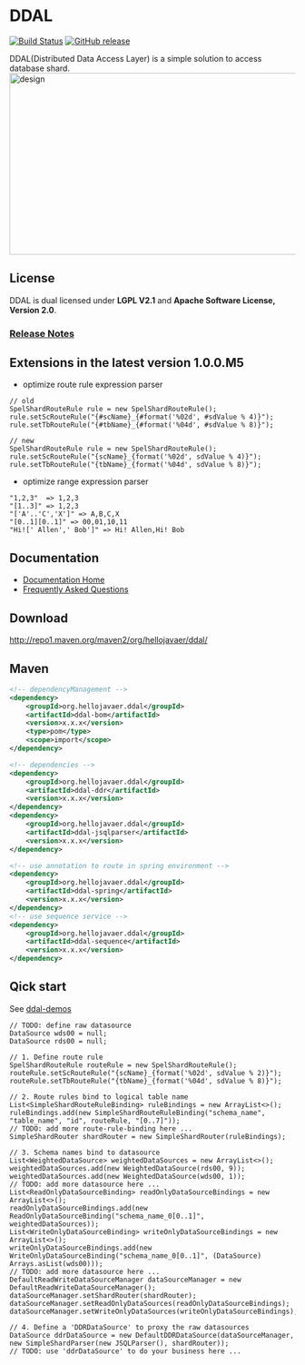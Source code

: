 # DDAL

[![Build Status](https://travis-ci.org/hellojavaer/ddal.svg?branch=master)](https://travis-ci.org/hellojavaer/ddal)
[![GitHub release](https://img.shields.io/github/release/hellojavaer/ddal.svg)](https://github.com/hellojavaer/ddal/releases)

DDAL(Distributed Data Access Layer) is a simple solution to access database shard.
<img src="https://github.com/hellojavaer/ddal/blob/master/docs/img/design.png" width = "640" height = "320" alt="design" align=center />

## License

DDAL is dual licensed under **LGPL V2.1** and **Apache Software License, Version 2.0**.

### [Release Notes](https://github.com/hellojavaer/ddal/releases)

## Extensions in the latest version 1.0.0.M5

- optimize route rule expression parser

```
// old
SpelShardRouteRule rule = new SpelShardRouteRule();
rule.setScRouteRule("{#scName}_{#format('%02d', #sdValue % 4)}");
rule.setTbRouteRule("{#tbName}_{#format('%04d', #sdValue % 8)}");

// new
SpelShardRouteRule rule = new SpelShardRouteRule();
rule.setScRouteRule("{scName}_{format('%02d', sdValue % 4)}");
rule.setTbRouteRule("{tbName}_{format('%04d', sdValue % 8)}");
```

- optimize range expression parser

```
"1,2,3"  => 1,2,3
"[1..3]" => 1,2,3
"['A'..'C','X']" => A,B,C,X
"[0..1][0..1]" => 00,01,10,11
"Hi![' Allen',' Bob']" => Hi! Allen,Hi! Bob
```

## Documentation

- [Documentation Home](https://github.com/hellojavaer/ddal/wiki)
- [Frequently Asked Questions](https://github.com/hellojavaer/ddal/wiki/faq)


## Download

http://repo1.maven.org/maven2/org/hellojavaer/ddal/

## Maven

```xml
<!-- dependencyManagement -->
<dependency>
    <groupId>org.hellojavaer.ddal</groupId>
    <artifactId>ddal-bom</artifactId>
    <version>x.x.x</version>
	<type>pom</type>
	<scope>import</scope>
</dependency>

<!-- dependencies -->
<dependency>
    <groupId>org.hellojavaer.ddal</groupId>
    <artifactId>ddal-ddr</artifactId>
    <version>x.x.x</version>
</dependency>
<dependency>
    <groupId>org.hellojavaer.ddal</groupId>
    <artifactId>ddal-jsqlparser</artifactId>
    <version>x.x.x</version>
</dependency>

<!-- use annotation to route in spring environment -->
<dependency>
    <groupId>org.hellojavaer.ddal</groupId>
    <artifactId>ddal-spring</artifactId>
    <version>x.x.x</version>
</dependency>
<!-- use sequence service -->
<dependency>
    <groupId>org.hellojavaer.ddal</groupId>
    <artifactId>ddal-sequence</artifactId>
    <version>x.x.x</version>
</dependency>

```

## Qick start

See [ddal-demos](https://github.com/hellojavaer/ddal-demos/)
```
// TODO: define raw datasource
DataSource wds00 = null;
DataSource rds00 = null;

// 1. Define route rule
SpelShardRouteRule routeRule = new SpelShardRouteRule();
routeRule.setScRouteRule("{scName}_{format('%02d', sdValue % 2)}");
routeRule.setTbRouteRule("{tbName}_{format('%04d', sdValue % 8)}");

// 2. Route rules bind to logical table name
List<SimpleShardRouteRuleBinding> ruleBindings = new ArrayList<>();
ruleBindings.add(new SimpleShardRouteRuleBinding("schema_name", "table_name", "id", routeRule, "[0..7]"));
// TODO: add more route-rule-binding here ...
SimpleShardRouter shardRouter = new SimpleShardRouter(ruleBindings);

// 3. Schema names bind to datasource
List<WeightedDataSource> weightedDataSources = new ArrayList<>();
weightedDataSources.add(new WeightedDataSource(rds00, 9));
weightedDataSources.add(new WeightedDataSource(wds00, 1));
// TODO: add more datasource here ...
List<ReadOnlyDataSourceBinding> readOnlyDataSourceBindings = new ArrayList<>();
readOnlyDataSourceBindings.add(new ReadOnlyDataSourceBinding("schema_name_0[0..1]", weightedDataSources));
List<WriteOnlyDataSourceBinding> writeOnlyDataSourceBindings = new ArrayList<>();
writeOnlyDataSourceBindings.add(new WriteOnlyDataSourceBinding("schema_name_0[0..1]", (DataSource) Arrays.asList(wds00)));
// TODO: add more datasource here ...
DefaultReadWriteDataSourceManager dataSourceManager = new DefaultReadWriteDataSourceManager();
dataSourceManager.setShardRouter(shardRouter);
dataSourceManager.setReadOnlyDataSources(readOnlyDataSourceBindings);
dataSourceManager.setWriteOnlyDataSources(writeOnlyDataSourceBindings);

// 4. Define a 'DDRDataSource' to proxy the raw datasources
DataSource ddrDataSource = new DefaultDDRDataSource(dataSourceManager, new SimpleShardParser(new JSQLParser(), shardRouter));
// TODO: use 'ddrDataSource' to do your business here ...
```
